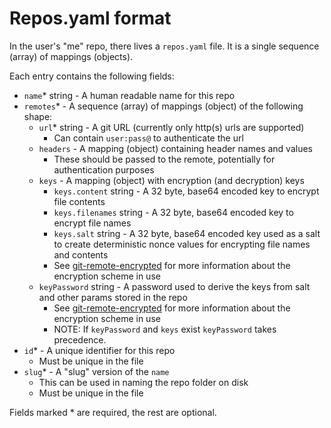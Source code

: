 # Repos.yaml format

In the user's "me" repo, there lives a `repos.yaml` file. It is a single
sequence (array) of mappings (objects).

Each entry contains the following fields:

- `name`\* string - A human readable name for this repo
- `remotes`\* - A sequence (array) of mappings (object) of the following shape:
  - `url`\* string - A git URL (currently only http(s) urls are supported)
    - Can contain `user:pass@` to authenticate the url
  - `headers` - A mapping (object) containing header names and values
    - These should be passed to the remote, potentially for authentication
      purposes
  - `keys` - A mapping (object) with encryption (and decryption) keys
    - `keys.content` string - A 32 byte, base64 encoded key to encrypt file contents
    - `keys.filenames` string - A 32 byte, base64 encoded key to encrypt file names
    - `keys.salt` string - A 32 byte, base64 encoded key used as a salt to create
      deterministic nonce values for encrypting file names and contents
    - See
      [git-remote-encrypted](https://github.com/GenerousLabs/git-remote-encrypted/)
      for more information about the encryption scheme in use
  - `keyPassword` string - A password used to derive the keys from salt and
    other params stored in the repo
    - See
      [git-remote-encrypted](https://github.com/GenerousLabs/git-remote-encrypted/)
      for more information about the encryption scheme in use
    - NOTE: If `keyPassword` and `keys` exist `keyPassword` takes precedence.
- `id`\* - A unique identifier for this repo
  - Must be unique in the file
- `slug`\* - A "slug" version of the `name`
  - This can be used in naming the repo folder on disk
  - Must be unique in the file

Fields marked \* are required, the rest are optional.
